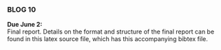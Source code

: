### BLOG 10 ###

**Due June 2:**  
Final report. Details on the format and structure of the final report can be found in this latex source file, which has this accompanying bibtex file.
